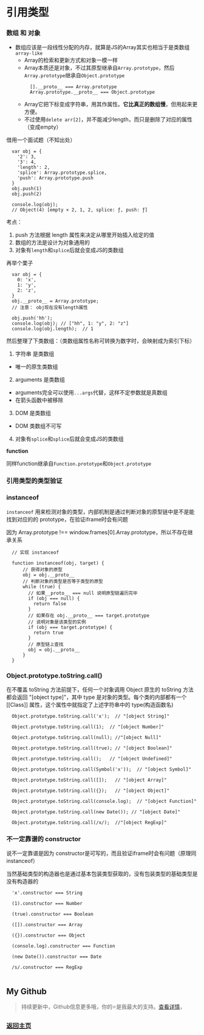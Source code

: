# 引用类型

### 数组 和 对象

* 数组应该是一段线性分配的内存，就算是JS的Array其实也相当于是类数组`array-like`
  * Array的检索和更新方式和对象一模一样
  * Array本质还是对象，不过其原型继承自`Array.prototype`，然后`Array.prototype`继承自`Object.prototype`
    ```
      [].__proto__ === Array.prototype
      Array.prototype.__proto__ === Object.prototype
    ```
  * Array它把下标变成字符串，用其作属性。**它比真正的数组慢**，但用起来更方便。
  * 不过使用`delete arr[2]`，并不能减少length，而只是删除了对应的属性（变成empty）

借用一个面试题（不知出处）
```
  var obj = {
    '2': 3,
    '3': 4,
    'length': 2,
    'splice': Array.prototype.splice,
    'push': Array.prototype.push
  }
  obj.push(1)
  obj.push(2)

  console.log(obj);
  // Object(4) [empty × 2, 1, 2, splice: ƒ, push: ƒ]
```

考点：
1. push 方法根据 length 属性来决定从哪里开始插入给定的值
2. 数组的方法是设计为对象通用的
3. 对象有`length`和`splice`后就会变成JS的类数组

再举个栗子

```
  var obj = {
    0: 'x',
    1: 'y',
    2: 'z',
  }
  obj.__proto__ = Array.prototype;
  // 注意： obj现在没有length属性

  obj.push('hh');
  console.log(obj); // ["hh", 1: "y", 2: "z"]
  console.log(obj.length);  // 1
```

然后整理了下类数组：（类数组属性名称可转换为数字时，会映射成为索引下标）

1. 字符串 是类数组
  - 唯一的原生类数组
2. arguments 是类数组
  - arguments完全可以使用`...args`代替，这样不定参数就是真数组
  - 在箭头函数中被移除
3. DOM 是类数组
  - DOM 类数组不可写
4. 对象有`splice`和`splice`后就会变成JS的类数组


**function**

同样function继承自`Function.prototype`和`Object.prototype`

### 引用类型的类型验证

### instanceof

`instanceof` 用来检测对象的类型，内部机制是通过判断对象的原型链中是不是能找到对应的的 prototype，在验证iframe时会有问题

因为 Array.prototype !== window.frames[0].Array.prototype，所以不存在继承关系

```
  // 实现 instanceof

  function instanceof(obj, target) {
      // 获得对象的原型
      obj = obj.__proto__
      // 判断对象的类型是否等于类型的原型
      while (true) {
        // 如果__proto__ === null 说明原型链遍历完毕
        if (obj === null) {
          return false
        }
        // 如果存在 obj.__proto__ === target.prototype
        // 说明对象是该类型的实例
        if (obj === target.prototype) {
          return true
        }
        // 原型链上查找
        obj = obj.__proto__
      }
  }
```

### Object.prototype.toString.call()

在不覆盖 toString 方法前提下，任何一个对象调用 Object 原生的 toString 方法都会返回 "[object type]"，其中 type 是对象的类型。每个类的内部都有一个 [\[Class]] 属性，这个属性中就指定了上述字符串中的 type(构造函数名)

```
  Object.prototype.toString.call('x');  // "[object String]"

  Object.prototype.toString.call(1);  // "[object Number]"

  Object.prototype.toString.call(null); //"[object Null]"

  Object.prototype.toString.call(true); // "[object Boolean]"

  Object.prototype.toString.call();   // "[object Undefined]"

  Object.prototype.toString.call(Symbol('x'));  // "[object Symbol]"

  Object.prototype.toString.call([]);   // "[object Array]"

  Object.prototype.toString.call({});   // "[object Object]"

  Object.prototype.toString.call(console.log);  // "[object Function]"

  Object.prototype.toString.call(new Date()); // "[object Date]"

  Object.prototype.toString.call(/x/);  //"[object RegExp]"
```

### 不一定靠谱的 constructor 

说不一定靠谱是因为 constructor是可写的，而且验证iframe时会有问题（原理同 instanceof）

当然基础类型的构造器也是通过基本包装类型获取的，没有包装类型的基础类型是没有构造器的

```
  'x'.constructor === String

  (1).constructor === Number

  (true).constructor === Boolean

  ([]).constructor === Array

  ({}).constructor === Object

  (console.log).constructor === Function

  (new Date()).constructor === Date

  /s/.constructor === RegExp
  
```

## My Github

> 持续更新中，Github信息更多哦，你的⭐是我最大的支持。[查看详情](https://github.com/zhongmeizhi/)，

### [返回主页](/README.md)